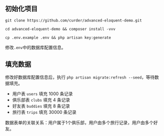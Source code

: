 ## 初始化项目

```shell script
git clone https://github.com/curder/advanced-eloquent-demo.git

cd advanced-eloquent-demo && composer install -vvv

cp .env.example .env && php artisan key:generate
```

修改`.env`中的数据库配置信息。

## 填充数据

修改好数据库配置信息后，执行 `php artisan migrate:refresh --seed`，等待数据填充。

- 用户表 `users` 填充 1000 条记录
- 俱乐部表 `clubs` 填充 4 条记录
- 好友表 `buddies` 填充 8 条记录
- 旅行表 `trips` 填充 30000 条记录

数据表单的关联关系：用户属于1个俱乐部，用户由多个旅行记录，用户由多个好友。

## 
